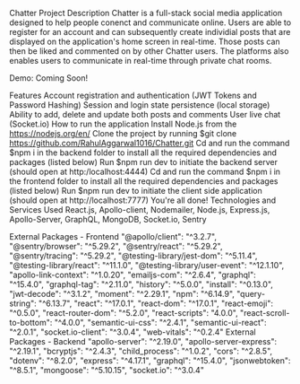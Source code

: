 Chatter
Project Description
Chatter is a full-stack social media application designed to help people conenct and communicate online. Users are able to register for an account and can subsequently create individial posts that are displayed on the application's home screen in real-time. Those posts can then be liked and commented on by other Chatter users. The platforms also enables users to communicate in real-time through private chat rooms.

Demo: Coming Soon!

Features
Account registration and authentication (JWT Tokens and Password Hashing)
Session and login state persistence (local storage)
Ability to add, delete and update both posts and comments
User live chat (Socket.io)
How to run the application
Install Node.js from the https://nodejs.org/en/
Clone the project by running $git clone https://github.com/RahulAggarwal1016/Chatter.git
Cd and run the command $npm i in the backend folder to install all the required dependencies and packages (listed below)
Run $npm run dev to initiate the backend server (should open at http:/localhost:4444)
Cd and run the command $npm i in the frontend folder to install all the required dependencies and packages (listed below)
Run $npm run dev to initiate the client side application (should open at http://localhost:7777)
You're all done!
Technologies and Services Used
React.js, Apollo-client, Nodemailer, Node.js, Express.js, Apollo-Server, GraphQL, MongoDB, Socket.io, Sentry

External Packages - Frontend
"@apollo/client": "^3.2.7",
"@sentry/browser": "^5.29.2",
"@sentry/react": "^5.29.2",
"@sentry/tracing": "^5.29.2",
"@testing-library/jest-dom": "^5.11.4",
"@testing-library/react": "^11.1.0",
"@testing-library/user-event": "^12.1.10",
"apollo-link-context": "^1.0.20",
"emailjs-com": "^2.6.4",
"graphql": "^15.4.0",
"graphql-tag": "^2.11.0",
"history": "^5.0.0",
"install": "^0.13.0",
"jwt-decode": "^3.1.2",
"moment": "^2.29.1",
"npm": "^6.14.9",
"query-string": "^6.13.7",
"react": "^17.0.1",
"react-dom": "^17.0.1",
"react-emoji": "^0.5.0",
"react-router-dom": "^5.2.0",
"react-scripts": "4.0.0",
"react-scroll-to-bottom": "^4.0.0",
"semantic-ui-css": "^2.4.1",
"semantic-ui-react": "^2.0.1",
"socket.io-client": "^3.0.4",
"web-vitals": "^0.2.4"
External Packages - Backend
"apollo-server": "^2.19.0",
"apollo-server-express": "^2.19.1",
"bcryptjs": "^2.4.3",
"child_process": "^1.0.2",
"cors": "^2.8.5",
"dotenv": "^8.2.0",
"express": "^4.17.1",
"graphql": "^15.4.0",
"jsonwebtoken": "^8.5.1",
"mongoose": "^5.10.15",
"socket.io": "^3.0.4"
